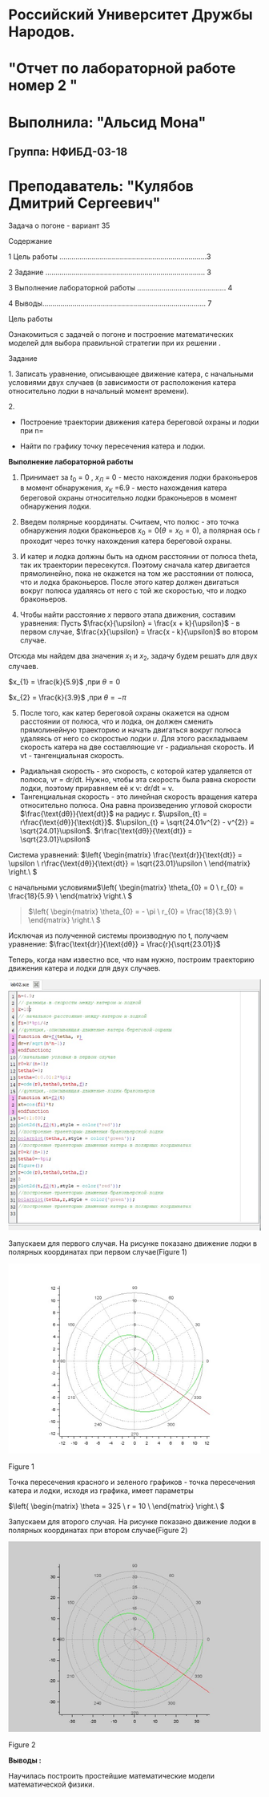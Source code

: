  Российский Университет Дружбы Народов.
======================================

 "Отчет по лабораторной работе номер 2 "
=======================================

 Выполнила: "**Альсид Мона**"
============================

 Группа: **НФИБД-03-18**
-----------------------

 Преподаватель: "Кулябов Дмитрий Сергеевич"
==========================================

Задача о погоне - вариант 35

Содержание

1 Цель работы
.........................................................................3

2 Задание
...............................................................................
3

3 Выполнение лабораторной работы
............................................ 4

4
Выводы..............................................................................\...
7

Цель работы

Ознакомиться с задачей о погоне и построение математических моделей для
выбора правильной стратегии при их решении .

Задание

1\. Записать уравнение, описывающее движение катера, с начальными
условиями двух случаев (в зависимости от расположения катера
относительно лодки в начальный момент времени).

2\.

-   Построение траектории движения катера береговой охраны и лодки при
    n=

-   Найти по графику точку пересечения катера и лодки.

**Выполнение лабораторной работы**

1.  Принимает за $t_{0}$ = 0 , $x_{Л}$ = 0 - место нахождения лодки
    браконьеров в момент обнаружения, $x_{К}$ =6.9 - место нахождения
    катера береговой охраны относительно лодки браконьеров в момент
    обнаружения лодки.

2.  Введем полярные координаты. Считаем, что полюс - это точка
    обнаружения лодки браконьеров
    $x_{0} = 0\left( \theta = x_{0} = 0 \right)$, а полярная ось r
    проходит через точку нахождения катера береговой охраны.

3.  И катер и лодка должны быть на одном расстоянии от полюса theta, так
    их траектории пересекутся. Поэтому сначала катер двигается
    прямолинейно, пока не окажется на том же расстоянии от полюса, что и
    лодка браконьеров. После этого катер должен двигаться вокруг полюса
    удаляясь от него с той же скоростью, что и лодко браконьеров.

4.  Чтобы найти расстояние $x$ первого этапа движения, составим
    уравнения: Пусть $\frac{x}{\upsilon} = \frac{x + k}{\upsilon}$ - в
    первом случае, $\frac{x}{\upsilon} = \frac{x - k}{\upsilon}$ во
    втором случае.

Отсюда мы найдем два значения $x_{1}$ и $x_{2}$, задачу будем решать для
двух случаев.

$x_{1} = \frac{k}{5.9}$ ,при $\theta = 0$

$x_{2} = \frac{k}{3.9}$ ,при $\theta = - \pi$

5.  После того, как катер береговой охраны окажется на одном расстоянии
    от полюса, что и лодка, он должен сменить прямолинейную траекторию и
    начать двигаться вокруг полюса удаляясь от него со скоростью лодки
    $\upsilon$. Для этого раскладываем скорость катера на две
    составляющие vr - радиальная скорость. И vt - тангенциальная
    скорость.

-   Радиальная скорость - это скорость, с которой катер удаляется от
    полюса, vr = dr/dt. Нужно, чтобы эта скорость была равна скорости
    лодки, поэтому приравняем её к v: dr/dt = v.
-   Тангенциальная скорость - это линейная скорость вращения катера
    относительно полюса. Она равна произведению угловой скорости
    $\frac{\text{dθ}}{\text{dt}}$ на радиус r.
    $\upsilon_{t} = r\frac{\text{dθ}}{\text{dt}}$.
    $\upsilon_{t} = \sqrt{24.01v^{2} - v^{2}} = \sqrt{24.01}\upsilon$.
    $r\frac{\text{dθ}}{\text{dt}} = \sqrt{23.01}\upsilon$

Система уравнений: $\left\{ \begin{matrix}
\frac{\text{dr}}{\text{dt}} = \upsilon \\
r\frac{\text{dθ}}{\text{dt}} = \sqrt{23.01}\upsilon \\
\end{matrix} \right.\ $

с начальными условиями$\left\{ \begin{matrix}
\theta_{0} = 0 \\
r_{0} = \frac{18}{5.9} \\
\end{matrix} \right.\ $

> $\left\{ \begin{matrix}
> \theta_{0} = - \pi \\
> r_{0} = \frac{18}{3.9} \\
> \end{matrix} \right.\ $

Исключая из полученной системы производную по t, получаем уравнение:
$\frac{\text{dr}}{\text{dθ}} = \frac{r}{\sqrt{23.01}}$

Теперь, когда нам известно все, что нам нужно, построим траекторию
движения катера и лодки для двух случаев.

![code](images/1.jpeg)

Запускаем для первого случая. На рисунке показано движение лодки в
полярных координатах при первом случае(Figure 1)

![figure 1](images/2.jpeg)

Figure 1

Точка пересечения красного и зеленого графиков - точка пересечения
катера и лодки, исходя из графика, имеет параметры

$\left\{ \begin{matrix}
\theta = 325 \\
r = 10 \\
\end{matrix} \right.\ $

Запускаем для второго случая. На рисунке показано движение лодки в
полярных координатах при втором случае(Figure 2)

![figure 2](images/3.jpeg)

Figure 2

**Выводы :**

Научилась построить простейшие математические модели математической
физики.
